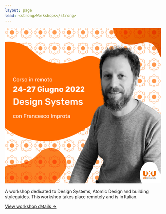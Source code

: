 ```yaml
---
layout: page
lead: <strong>Workshops</strong>
---
```


<a href="https://www.uxuniversity.it/11/c_13/design-systems" target="_blank"><img src="/img/design-systems-workshop.png" alt="Workshop su Design System, il 24 e 27 Giugno 2022 da remoto" title="Design Systems Workshop - Cover UXUniversity"></a>

A workshop dedicated to Design Systems, Atomic Design and building styleguides. 
This workshop takes place remotely and is in Italian.

<a href="https://www.uxuniversity.it/11/c_13/design-systems" target="_blank" alt="Visit UXUuniversity workshop page" title="See workshop details">View workshop details &rarr;</a>

<br>

